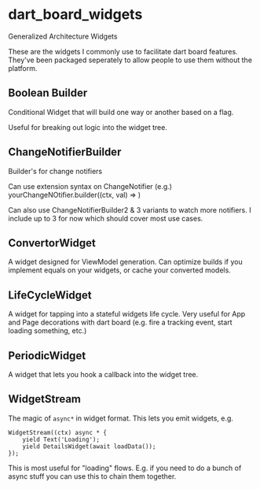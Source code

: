 # dart_board_widgets

Generalized Architecture Widgets

These are the widgets I commonly use to facilitate dart board features. They've been packaged seperately to allow people to use them without the platform.

## Boolean Builder

Conditional Widget that will build one way or another based on a flag.

Useful for breaking out logic into the widget tree.

## ChangeNotifierBuilder

Builder's for change notifiers

Can use extension syntax on ChangeNotifier (e.g.) yourChangeNOtifier.builder((ctx, val) => )

Can also use ChangeNotifierBuilder2 & 3 variants to watch more notifiers. I include up to 3 for now which should cover most use cases.

## ConvertorWidget

A widget designed for ViewModel generation. Can optimize builds if you implement equals
on your widgets, or cache your converted models.

## LifeCycleWidget

A widget for tapping into a stateful widgets life cycle. Very useful for App and Page decorations with dart board (e.g. fire a tracking event, start loading something, etc.)

## PeriodicWidget

A widget that lets you hook a callback into the widget tree. 

## WidgetStream

The magic of `async*` in widget format. This lets you emit widgets, e.g.

```
WidgetStream((ctx) async * {
    yield Text('Loading');
    yield DetailsWidget(await loadData());
});
```

This is most useful for "loading" flows. E.g. if you need to do a bunch of async stuff you can use this to chain them together.



